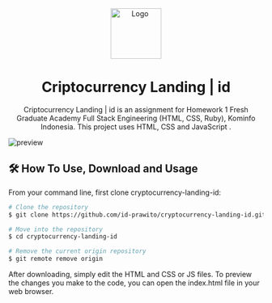 <div align="center">
  <img alt="Logo" src="https://user-images.githubusercontent.com/71351196/158407105-16a4b4fb-de0c-4e37-9bc4-33ec69d72016.png" width="100" />
</div>
<h1 align="center">
  Criptocurrency Landing | id
</h1>
<p align="center">
  Criptocurrency Landing | id is an assignment for Homework 1 Fresh Graduate Academy Full Stack Engineering (HTML, CSS, Ruby), Kominfo Indonesia. This project uses HTML, CSS and JavaScript .
</p>

![preview](https://user-images.githubusercontent.com/71351196/158407741-d4c0259a-3fe0-4d9b-b9b5-41ee9d2338df.png)

## 🛠 How To Use, Download and Usage

From your command line, first clone cryptocurrency-landing-id:

```bash
# Clone the repository
$ git clone https://github.com/id-prawito/cryptocurrency-landing-id.git

# Move into the repository
$ cd cryptocurrency-landing-id

# Remove the current origin repository
$ git remote remove origin
```

After downloading, simply edit the HTML and CSS or JS files. To preview the changes you make to the code, you can open the index.html file in your web browser.